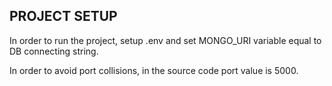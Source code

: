 ## PROJECT SETUP

In order to run the project, setup .env and set MONGO_URI variable equal to DB connecting string.

In order to avoid port collisions, in the source code port value is 5000.